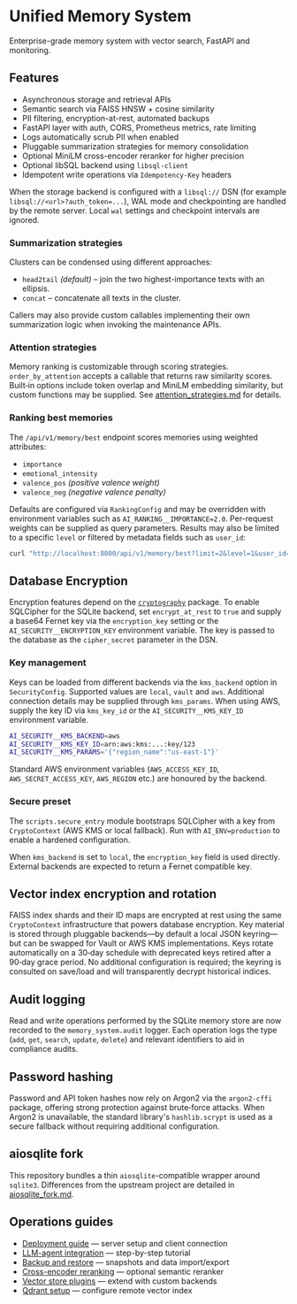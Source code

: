 # Unified Memory System

   Enterprise-grade memory system with vector search, FastAPI and monitoring.

   ## Features

   - Asynchronous storage and retrieval APIs
   - Semantic search via FAISS HNSW + cosine similarity
   - PII filtering, encryption-at-rest, automated backups
   - FastAPI layer with auth, CORS, Prometheus metrics, rate limiting
   - Logs automatically scrub PII when enabled
   - Pluggable summarization strategies for memory consolidation
   - Optional MiniLM cross-encoder reranker for higher precision
   - Optional libSQL backend using `libsql-client`
   - Idempotent write operations via `Idempotency-Key` headers

When the storage backend is configured with a `libsql://` DSN (for example
`libsql://<url>?auth_token=...`), WAL mode and checkpointing are handled by the
remote server. Local `wal` settings and checkpoint intervals are ignored.

### Summarization strategies

Clusters can be condensed using different approaches:

- `head2tail` *(default)* – join the two highest-importance texts with an ellipsis.
- `concat` – concatenate all texts in the cluster.

Callers may also provide custom callables implementing their own summarization
logic when invoking the maintenance APIs.

### Attention strategies

Memory ranking is customizable through scoring strategies. ``order_by_attention``
accepts a callable that returns raw similarity scores. Built‑in options include
token overlap and MiniLM embedding similarity, but custom functions may be
supplied. See [attention_strategies.md](attention_strategies.md) for details.

### Ranking best memories

The `/api/v1/memory/best` endpoint scores memories using weighted attributes:

- `importance`
- `emotional_intensity`
- `valence_pos` *(positive valence weight)*
- `valence_neg` *(negative valence penalty)*

Defaults are configured via `RankingConfig` and may be overridden with
environment variables such as `AI_RANKING__IMPORTANCE=2.0`.
Per-request weights can be supplied as query parameters.  Results may also
be limited to a specific ``level`` or filtered by metadata fields such as
``user_id``:

```bash
curl "http://localhost:8000/api/v1/memory/best?limit=2&level=1&user_id=42&importance=2.0&valence_neg=1.0"
```

## Database Encryption

Encryption features depend on the
[`cryptography`](https://pypi.org/project/cryptography/) package. To enable
SQLCipher for the SQLite backend, set `encrypt_at_rest` to `true` and supply a
base64 Fernet key via the `encryption_key` setting or the
`AI_SECURITY__ENCRYPTION_KEY` environment variable. The key is passed to the
database as the `cipher_secret` parameter in the DSN.

### Key management

Keys can be loaded from different backends via the `kms_backend` option in
`SecurityConfig`. Supported values are `local`, `vault` and `aws`. Additional
connection details may be supplied through `kms_params`. When using AWS, supply
the key ID via `kms_key_id` or the `AI_SECURITY__KMS_KEY_ID` environment
variable.

```bash
AI_SECURITY__KMS_BACKEND=aws
AI_SECURITY__KMS_KEY_ID=arn:aws:kms:...:key/123
AI_SECURITY__KMS_PARAMS='{"region_name":"us-east-1"}'
```

Standard AWS environment variables (``AWS_ACCESS_KEY_ID``, ``AWS_SECRET_ACCESS_KEY``,
``AWS_REGION`` etc.) are honoured by the backend.

### Secure preset

The ``scripts.secure_entry`` module bootstraps SQLCipher with a key from
``CryptoContext`` (AWS KMS or local fallback). Run with ``AI_ENV=production``
to enable a hardened configuration.

When `kms_backend` is set to `local`, the `encryption_key` field is used
directly. External backends are expected to return a Fernet compatible key.

## Vector index encryption and rotation

FAISS index shards and their ID maps are encrypted at rest using the same
`CryptoContext` infrastructure that powers database encryption.  Key material
is stored through pluggable backends—by default a local JSON keyring—but can be
swapped for Vault or AWS KMS implementations.  Keys rotate automatically on a
30‑day schedule with deprecated keys retired after a 90‑day grace period.  No
additional configuration is required; the keyring is consulted on save/load and
will transparently decrypt historical indices.

## Audit logging

Read and write operations performed by the SQLite memory store are now recorded
to the `memory_system.audit` logger.  Each operation logs the type (`add`,
`get`, `search`, `update`, `delete`) and relevant identifiers to aid in
compliance audits.

## Password hashing

Password and API token hashes now rely on Argon2 via the ``argon2-cffi``
package, offering strong protection against brute‑force attacks. When Argon2
is unavailable, the standard library's ``hashlib.scrypt`` is used as a secure
fallback without requiring additional configuration.

## aiosqlite fork

This repository bundles a thin `aiosqlite`-compatible wrapper around
`sqlite3`. Differences from the upstream project are detailed in
[aiosqlite_fork.md](aiosqlite_fork.md).

## Operations guides

   - [Deployment guide](deployment.md) — server setup and client connection
   - [LLM-agent integration](agent_integration.md) — step-by-step tutorial
   - [Backup and restore](backup_restore.md) — snapshots and data import/export
   - [Cross-encoder reranking](cross_encoder.md) — optional semantic reranker
   - [Vector store plugins](vector_store_plugins.md) — extend with custom backends
   - [Qdrant setup](qdrant_setup.md) — configure remote vector index
